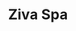 ---
title: "Ziva Spa"
url: /bengaluru/ziva-spa-krishna-reddy-industrial-area-hosapalaya-muneshwara-nagar/
shop: Kosmetik
---
